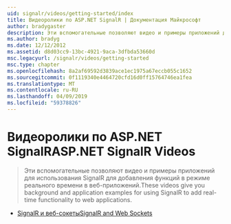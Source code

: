 ```yaml
---
uid: signalr/videos/getting-started/index
title: Видеоролики по ASP.NET SignalR | Документация Майкрософт
author: bradygaster
description: Эти вспомогательные позволяют видео и примеры приложений для использования SignalR для добавления функций в режиме реального времени в веб-приложений.
ms.author: bradyg
ms.date: 12/12/2012
ms.assetid: d8d03cc9-13bc-4921-9aca-3dfbda53660d
msc.legacyurl: /signalr/videos/getting-started
msc.type: chapter
ms.openlocfilehash: 8a2af69592d3839ace1ec1975a67eccb055c1652
ms.sourcegitcommit: 0f1119340e4464720cfd16d0ff15764746ea1fea
ms.translationtype: MT
ms.contentlocale: ru-RU
ms.lasthandoff: 04/09/2019
ms.locfileid: "59378826"
---
```

# <a name="aspnet-signalr-videos"></a><span data-ttu-id="7b74a-103">Видеоролики по ASP.NET SignalR</span><span class="sxs-lookup"><span data-stu-id="7b74a-103">ASP.NET SignalR Videos</span></span>

> <span data-ttu-id="7b74a-104">Эти вспомогательные позволяют видео и примеры приложений для использования SignalR для добавления функций в режиме реального времени в веб-приложений.</span><span class="sxs-lookup"><span data-stu-id="7b74a-104">These videos give you background and application examples for using SignalR to add real-time functionality to web applications.</span></span>


- [<span data-ttu-id="7b74a-105">SignalR и веб-сокеты</span><span class="sxs-lookup"><span data-stu-id="7b74a-105">SignalR and Web Sockets</span></span>](signalr-and-web-sockets.md)
